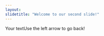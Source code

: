 ```yaml
---
layout: 
slidetitle: "Welcome to our second slide!"
---
```

Your textUse the left arrow to go back!
